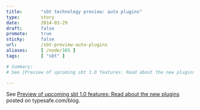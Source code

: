```yaml
---
title:       "sbt technology preview: auto plugins"
type:        story
date:        2014-03-29
draft:       false
promote:     true
sticky:      false
url:         /sbt-preview-auto-plugins
aliases:     [ /node/165 ]
tags:        [ "sbt" ]

# Summary:
# See [Preview of upcoming sbt 1.0 features: Read about the new plugins](https://typesafe.com/blog/preview-of-upcoming-sbt-10-features-read-about-the-new-plugins) posted on typesafe.com/blog.

---
```

See [Preview of upcoming sbt 1.0 features: Read about the new plugins](https://typesafe.com/blog/preview-of-upcoming-sbt-10-features-read-about-the-new-plugins) posted on typesafe.com/blog.
<!--more-->

